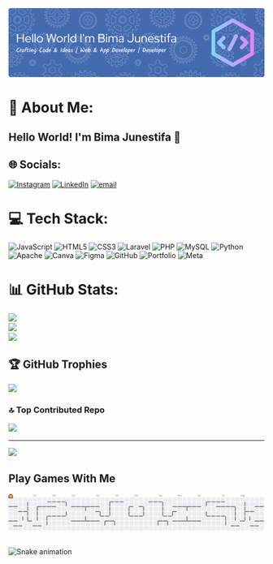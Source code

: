 <!-- ## Hello World! I'm Bima Junestifa 👋 -->

![Bima Junestifa](img/github-header-banner.png)



<!-- - 🔭 I’m currently working on **@bimajunestifa**
- 🌱 I’m currently learning [**laravel**](https://Laravel.com) Framework
- 👍👍😒😊

##### Skills

<img src="https://img.shields.io/badge/HTML5-E34F26?style=for-the-badge&logo=html5&logoColor=white" />
<img src="https://img.shields.io/badge/MySQL-005C84?style=for-the-badge&logo=mysql&logoColor=white" />
<img src="https://img.shields.io/badge/PHP-777BB4?style=for-the-badge&logo=php&logoColor=white" />
<img src="https://img.shields.io/badge/JavaScript-323330?style=for-the-badge&logo=javascript&logoColor=F7DF1E" />
<img src="https://img.shields.io/badge/Laravel-FF2D20?style=for-the-badge&logo=laravel&logoColor=white" />


##### Connect With  Me
![https://instagram.com/bima_junestifa17](https://img.shields.io/badge/Instagram-E4405F?style=for-the-badge&logo=instagram&logoColor=white) ![https://www.linkedin.com/in/bima-junestifa](https://img.shields.io/badge/LinkedIn-0077B5?style=for-the-badge&logo=linkedin&logoColor=white)

##### My Github Stats

![Bima's GitHub stats](https://github-readme-stats.vercel.app/api?username=bimajunestifa&show_icons=true&theme=gruvbox) -->

# 💫 About Me:
## Hello World! I'm Bima Junestifa 👋


## 🌐 Socials:
[![Instagram](https://img.shields.io/badge/Instagram-%23E4405F.svg?logo=Instagram&logoColor=white)](https://instagram.com/bima_junestifa17) [![LinkedIn](https://img.shields.io/badge/LinkedIn-%230077B5.svg?logo=linkedin&logoColor=white)](https://linkedin.com/in/bima-junestifa) [![email](https://img.shields.io/badge/Email-D14836?logo=gmail&logoColor=white)](mailto:bimajunestifa85@gmail.com) 

# 💻 Tech Stack:
![JavaScript](https://img.shields.io/badge/javascript-%23323330.svg?style=for-the-badge&logo=javascript&logoColor=%23F7DF1E) ![HTML5](https://img.shields.io/badge/html5-%23E34F26.svg?style=for-the-badge&logo=html5&logoColor=white) ![CSS3](https://img.shields.io/badge/css3-%231572B6.svg?style=for-the-badge&logo=css3&logoColor=white) ![Laravel](https://img.shields.io/badge/laravel-%23FF2D20.svg?style=for-the-badge&logo=laravel&logoColor=white) ![PHP](https://img.shields.io/badge/php-%23777BB4.svg?style=for-the-badge&logo=php&logoColor=white) ![MySQL](https://img.shields.io/badge/mysql-4479A1.svg?style=for-the-badge&logo=mysql&logoColor=white) ![Python](https://img.shields.io/badge/python-3670A0?style=for-the-badge&logo=python&logoColor=ffdd54) ![Apache](https://img.shields.io/badge/apache-%23D42029.svg?style=for-the-badge&logo=apache&logoColor=white) ![Canva](https://img.shields.io/badge/Canva-%2300C4CC.svg?style=for-the-badge&logo=Canva&logoColor=white) ![Figma](https://img.shields.io/badge/figma-%23F24E1E.svg?style=for-the-badge&logo=figma&logoColor=white) ![GitHub](https://img.shields.io/badge/github-%23121011.svg?style=for-the-badge&logo=github&logoColor=white) ![Portfolio](https://img.shields.io/badge/Portfolio-%23000000.svg?style=for-the-badge&logo=firefox&logoColor=#FF7139) ![Meta](https://img.shields.io/badge/Meta-%230467DF.svg?style=for-the-badge&logo=Meta&logoColor=white)
# 📊 GitHub Stats:
![](https://github-readme-stats.vercel.app/api?username=bimajunestifa&theme=gruvbox&hide_border=false&include_all_commits=false&count_private=false)<br/>
![](https://nirzak-streak-stats.vercel.app/?user=bimajunestifa&theme=gruvbox&hide_border=false)<br/>
![](https://github-readme-stats.vercel.app/api/top-langs/?username=bimajunestifa&theme=gruvbox&hide_border=false&include_all_commits=false&count_private=false&layout=compact)

## 🏆 GitHub Trophies
![](https://github-profile-trophy.vercel.app/?username=bimajunestifa&theme=radical&no-frame=false&no-bg=false&margin-w=4)

### 🔝 Top Contributed Repo
![](https://github-contributor-stats.vercel.app/api?username=bimajunestifa&limit=5&theme=dark&combine_all_yearly_contributions=true)

---
[![](https://visitcount.itsvg.in/api?id=bimajunestifa&icon=0&color=0)](https://visitcount.itsvg.in)

<!-- Proudly created with GPRM ( https://gprm.itsvg.in ) -->

<h2 align="left">Play Games With Me</h2>
<picture>
  <source media="(prefers-color-scheme: dark)" srcset="https://raw.githubusercontent.com/bimajunestifa/bimajunestifa/output/pacman-contribution-graph-dark.svg">
  <source media="(prefers-color-scheme: light)" srcset="https://raw.githubusercontent.com/bimajunestifa/bimajunestifa/output/pacman-contribution-graph.svg">
  <img alt="pacman contribution graph" src="https://raw.githubusercontent.com/bimajunestifa/bimajunestifa/output/pacman-contribution-graph.svg">
</picture>

###

<img src="https://raw.githubusercontent.com/bimajunestifa/bimajunestifa/output/snake.svg" alt="Snake animation" />

###
